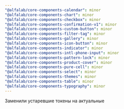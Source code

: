 ```yaml
---
"@alfalab/core-components-calendar": minor
"@alfalab/core-components-chart": minor
"@alfalab/core-components-checkbox": minor
"@alfalab/core-components-confirmation-v1": minor
"@alfalab/core-components-custom-button": minor
"@alfalab/core-components-filter-tag": minor
"@alfalab/core-components-gallery": minor
"@alfalab/core-components-icon-button": minor
"@alfalab/core-components-indicator": minor
"@alfalab/core-components-intl-phone-input": minor
"@alfalab/core-components-pattern-lock": minor
"@alfalab/core-components-product-cover": minor
"@alfalab/core-components-pure-cell": minor
"@alfalab/core-components-select": minor
"@alfalab/core-components-themes": minor
"@alfalab/core-components-table": minor
"@alfalab/core-components-typography": minor
---
```


Заменили устаревшие токены на актуальные
